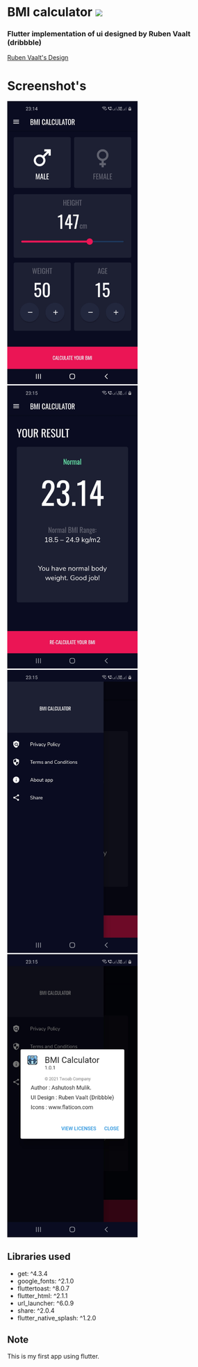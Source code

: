 # BMI calculator ![](https://img.shields.io/github/license/ashutosh-mulik/bmi_calculator?label=License&style=flat-square)
### Flutter implementation of ui designed by Ruben Vaalt (dribbble)
[Ruben Vaalt's Design](https://dribbble.com/shots/4585382-Simple-BMI-Calculator)

# Screenshot's

<p float="left">
  <img src="/s1.jpg" width="300" />
  <img src="/s2.jpg" width="300" /> 
  <img src="/s3.jpg" width="300" />
  <img src="/s4.jpg" width="300" />
</p>

## Libraries used
- get: ^4.3.4
- google_fonts: ^2.1.0
- fluttertoast: ^8.0.7
- flutter_html: ^2.1.1
- url_launcher: ^6.0.9
- share: ^2.0.4
- flutter_native_splash: ^1.2.0

## Note
This is my first app using flutter.
